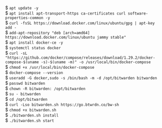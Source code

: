 $ ``apt update -y``  
$ ``apt install apt-transport-https ca-certificates curl software-properties-common -y``  
$ ``curl -fsSL https://download.docker.com/linux/ubuntu/gpg | apt-key add -``  
$ ``add-apt-repository "deb [arch=amd64] https://download.docker.com/linux/ubuntu jammy stable"``  
$ ``apt install docker-ce -y``  
$ ``systemctl status docker``  
$ ``curl -sL "https://github.com/docker/compose/releases/download/1.29.2/docker-compose-$(uname -s)-$(uname -m)" -o /usr/local/bin/docker-compose``  
$ ``chmod +x /usr/local/bin/docker-compose``  
$ ``docker-compose --version``  
$ ``useradd -G docker,sudo -s /bin/bash -m -d /opt/bitwarden bitwarden``  
$ ``passwd bitwarden``  
$ ``chown -R bitwarden: /opt/bitwarden``  
$ ``su - bitwarden``  
$ ``cd /opt/bitwarden``  
$ ``curl -Lso bitwarden.sh https://go.btwrdn.co/bw-sh``  
$ ``chmod +x bitwarden.sh``  
$ ``./bitwarden.sh install``  
$ ``./bitwarden.sh start``  

